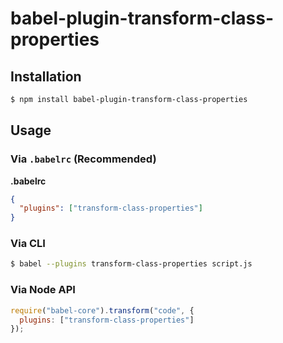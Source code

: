 # babel-plugin-transform-class-properties

## Installation

```sh
$ npm install babel-plugin-transform-class-properties
```

## Usage

### Via `.babelrc` (Recommended)

**.babelrc**

```json
{
  "plugins": ["transform-class-properties"]
}
```

### Via CLI

```sh
$ babel --plugins transform-class-properties script.js
```

### Via Node API

```javascript
require("babel-core").transform("code", {
  plugins: ["transform-class-properties"]
});
```
